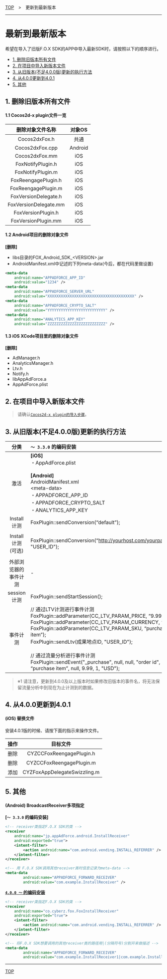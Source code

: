 [TOP](../../README.md)　>　更新到最新版本

---

# 最新到最新版本

希望在导入了旧版F.O.X SDK的APP中导入最新SDK时，请按照以下的顺序进行。

* [1. 删除旧版本所有文件](#remove_regacy)
* [2. 在项目中导入新版本文件](#install)
* [3. 从旧版本(不足4.0.0版)更新的执行方法](#update_implement)
* [4. 从4.0.0更新到4.0.1](#update_410)
* [5. 其他](#other)

<div id="remove_regacy"></div>

## 1. 删除旧版本所有文件

#### 1.1 Cocos2d-x plugin文件一览

|删除对象文件名称|对象OS|
|:---:|:---:|
|Cocos2dxFox.h|共通|
|Cocos2dxFox.cpp|Android|
|Cocos2dxFox.mm|iOS|
|FoxNotifyPlugin.h|iOS|
|FoxNotifyPlugin.m|iOS|
|FoxReengagePlugin.h|iOS|
|FoxReengagePlugin.m|iOS|
|FoxVersionDelegate.h|iOS|
|FoxVersionDelegate.mm|iOS|
|FoxVersionPlugin.h|iOS|
|FoxVersionPlugin.mm|iOS|

#### 1.2 Android项目的删除对象文件

**[删除]**

* libs目录的FOX_Android_SDK_&lt;VERSION&gt;.jar
* AndroidManifest.xml中记述的下列meta-data(今后，都在代码里做设置)

```xml
<meta-data
    android:name="APPADFORCE_APP_ID"
    android:value="1234" />
<meta-data
    android:name="APPADFORCE_SERVER_URL"
    android:value="XXXXXXXXXXXXXXXXXXXXXXXXXXXXXXXXXXXXXXX" />
<meta-data
    android:name="APPADFORCE_CRYPTO_SALT"
    android:value="YYYYYYYYYYYYYYYYYYYYYYYYYY" />
<meta-data
    android:name="ANALYTICS_APP_KEY"
    android:value="ZZZZZZZZZZZZZZZZZZZZZZZZZZ" />
```

#### 1.3 iOS XCode项目里的删除对象文件

**[删除]**

* AdManager.h
* AnalyticsManager.h
* Ltv.h
* Notify.h
* libAppAdForce.a
* AppAdForce.plist

<div id="install"></div>

## 2. 在项目中导入新版本文件

> 请确认[`Cocos2d-x plugin的导入步骤`](../integration/README.md)。

<div id="update_implement"></div>

## 3. 从旧版本(不足4.0.0版)更新的执行方法

|分类|`〜 3.3.0` 的编码安装|`4.0.0 〜` 的编码安装|
|:---:|:---|:---|
|激活|**[iOS]**<br>・AppAdForce.plist<br><br>**[Android]**<br>AndroidManifest.xml<br>&lt;meta-data&gt;<br>・APPADFORCE_APP_ID<br>・APPADFORCE_CRYPTO_SALT<br>・ANALYTICS_APP_KEY|CYZCCFoxConfig config;<br>config.appId_android = 发行的APP ID;<br>config.salt_android = "发行的APP_SALT";<br>	config.appKey_android = "发行的APP_KEY";<br>CYZCCFox::init(config);|
|Install计测|FoxPlugin::sendConversion(“default”);|CYZCCFox::trackInstall();|
|Install计测<br>(可选)|FoxPlugin::sendConversion(“http://yourhost.com/yourpage.html”, "USER_ID");|CYZCCFoxTrackOption option;<br>option.redirectUrl = "http://yoursite.com";<br>option.buid = "USER_ID";<br>CYZCCFox::trackInstall(option);|
|外部浏览器的事件计测|-|char* externalUrl = (char*)"http://yoursite.com/tagpage";<br>CYZCCFox::trackEventByBrowser(externalUrl);|
|session计测|FoxPlugin::sendStartSession();|CYZCCFox::trackSession();|
|事件计测|// 通过LTV计测进行事件计测<br>FoxPlugin::addParameter(CC_LTV_PARAM_PRICE, “9.99”);<br>FoxPlugin::addParameter(CC_LTV_PARAM_CURRENCY, “USD”);<br>FoxPlugin::addParameter(CC_LTV_PARAM_SKU, “purchase item”);<br>FoxPlugin::sendLtv(成果地点ID, "USER_ID");<br><br>// 通过流量分析进行事件计测<br>FoxPlugin::sendEvent("_purchase", null, null, "order id", “purchase item”, null, 9.99, 1, "USD");|int ltvId = 成果地点ID;<br>const char* eventName = "_purchase";<br>CYZCCFoxEvent* e = new CYZCCFoxEvent(eventName, ltvId);<br>e->buid = "USER_ID";<br>e->sku = "purchase item";<br>e->price = 9.99;<br>e->currency = "USD";<br>e->orderId = "order id"<br>CYZCCFox::trackEvent(e);|

> ※1 请注意，更新到4.0.0及以上版本时如果修改旧版本的事件名，将无法保留流量分析中到现在为止计测到的数据。

## 4. 从4.0.0更新到4.0.1

#### (iOS) 替换文件

安装4.0.1版的时候、请按下面的指示来操作文件。

|操作|目标文件|
|:---:|:---:|
|删除|CYZCCFoxReengagePlugin.h|
|删除|CYZCCFoxReengagePlugin.m|
|添加|CYZFoxAppDelegateSwizzling.m|

<div id="other"></div>

## 5. 其他

#### (Android) BroadcastReceiver多项指定

**[`〜 3.3.0` 的编码安装]**

```xml
<!-- receiver类指定F.O.X SDK的类 -->
<receiver
    android:name="jp.appAdForce.android.InstallReceiver"
    android:exported="true">
    <intent-filter>
        <action android:name="com.android.vending.INSTALL_REFERRER" />
    </intent-filter>
</receiver>

<!-- 用 F.O.X SDK调用其他receiver类时信息记录为meta-data -->
<meta-data
        android:name="APPADFORCE_FORWARD_RECEIVER"
        android:value="com.example.InstallReceiver" />
```

**[`4.0.0 〜` 的编码安装](../integration/android/install_referrer/README.md)**

```xml
<!-- receiver类指定F.O.X SDK的类 -->
<receiver
    android:name="co.cyberz.fox.FoxInstallReceiver"
    android:exported="true">
    <intent-filter>
        <action android:name="com.android.vending.INSTALL_REFERRER" />
    </intent-filter>
</receiver>

<!-- 将F.O.X SDK想要调用的其他receiver类的路径用|(分隔符号)分割开来做描述 -->
<meta-data
        android:name="APPADFORCE_FORWARD_RECEIVER"
        android:value="com.example.InstallReceiver1|com.example.InstallReceiver2|com.example.InstallReceiver3" />
```

---
[TOP](../../README.md)
